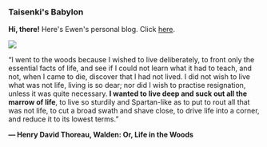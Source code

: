 ### Taisenki's Babylon

**Hi, there!** Here's Ewen's personal blog. Click [here](https://taisenki.github.com/).

<img src="http://chriswinterberg.com/wp-content/uploads/2013/10/coffee-shop-writing-439411_462x306.jpg">

“I went to the woods because I wished to live deliberately, to front only the essential facts of life, and see if I could not learn what it had to teach, and not, when I came to die, discover that I had not lived. I did not wish to live what was not life, living is so dear; nor did I wish to practise resignation, unless it was quite necessary. **I wanted to live deep and suck out all the marrow of life**, to live so sturdily and Spartan-like as to put to rout all that was not life, to cut a broad swath and shave close, to drive life into a corner, and reduce it to its lowest terms.”

**― Henry David Thoreau, Walden: Or, Life in the Woods**

